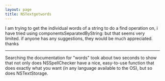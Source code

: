 ```yaml
---
layout: page
title: NSTextgetwords
---
```


I am trying to get the individual words of a string to do a find operation on, i have tried using componentsSeparatedByString: but that seems very limited.  if anyone has any suggestions, they would be much appreciated.  thanks

----

Searching the documentation for "words" took about two seconds to show that not only does NSSpellChecker have a nice, easy-to-use function that does exactly what you want (in any language available to the OS), but so does NSTextStorage.

